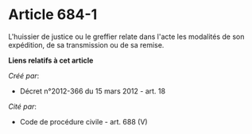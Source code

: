 # Article 684-1

L'huissier de justice ou le greffier relate dans l'acte les modalités de son expédition, de sa transmission ou de sa remise.

**Liens relatifs à cet article**

_Créé par_:

  - Décret n°2012-366 du 15 mars 2012 - art. 18

_Cité par_:

  - Code de procédure civile - art. 688 (V)
